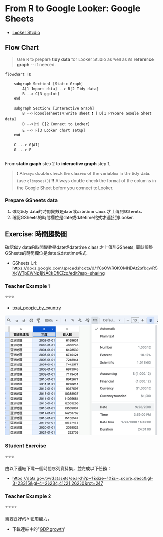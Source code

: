 # From R to Google Looker: Google Sheets

  - [Looker Studio](https://lookerstudio.google.com/)


## Flow Chart

> Use R to prepare **tidy data** for Looker Studio as well as its **reference graph** -- if needed.


```mermaid
flowchart TD

    subgraph Section1 [Static Graph]
        A[1 Import data] --> B[2 Tidy data]
        B --> C[3 ggplot]
    end

    subgraph Section2 [Interactive Graph]
        B -->|googlesheets4:write_sheet ❗ | D[1 Prepare Google Sheet data]
        D -->|❗❗| E[2 Connect to Looker]
        E --> F[3 Looker chart setup]
    end

    C -.-> G[AI]
    G -.-> F


```

From **static graph** step 2 to **interactive graph** step 1, 
> ❗ Always double check the classes of the variables in the tidy data. (use `glimpses()`)
> ❗❗ Always double check the format of the columns in the Google Sheet before you connect to Looker.  

### Prepare GSheets data

  1. 確認tidy data的時間變數是date或datetime class 才上傳到GSheets. 
  2. 確認GSheets的時間欄位是date或datetime格式才連接到Looker.

## Exercise: 時間趨勢圖

確認tidy data的時間變數是date或datetime class 才上傳到GSheets, 同時調整GSheets的時間欄位是date或datetime格式.

  - GSheets Url: <https://docs.google.com/spreadsheets/d/1f6sCWRGKCMNDAt2sfbqwR5XqWTpEWNp1jNACkDfKZzo/edit?usp=sharing>  
  

### Teacher Example 1

:star::star::star:

  - [total_people_by_country](https://docs.google.com/spreadsheets/d/1-jX-3EK_yspYDgPIy5vwnRKHntw9-dQIpFVhLc5JcXc/edit?gid=1340188219#gid=1340188219)

![](../img/2024-10-09-10-34-54.png)

### Student Exercise

:star::star::star:

由以下連結下載一個時間序列資料集，並完成以下任務：

  - <https://data.gov.tw/datasets/search?p=1&size=10&s=_score_desc&lgl-3=23315&lgl-4=26234,41221,26230&rct=247>

### Teacher Example 2

:star::star::star::star:

需要良好的AI使用能力。

  - 下載連結中的"[GDP growth](https://docs.google.com/spreadsheets/d/1-jX-3EK_yspYDgPIy5vwnRKHntw9-dQIpFVhLc5JcXc/edit?gid=892490556#gid=892490556)"
 
